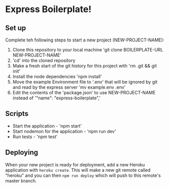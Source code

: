 # Express Boilerplate!

## Set up

Complete teh following steps to start a new project (NEW-PROJECT-NAME):

1. Clone this repository to your local machine 'git clone BOILERPLATE-URL NEW-PROJECT-NAME'
2. 'cd' into the cloned repository
3. Make a fresh start of the git history for this project with 'rm .git && git init'
4. Install the node dependencies 'npm install'
5. Move the example Environment file to '.env' that will be ignored by git and read by the express server 'mv example.env .env'
6. Edit the contents of the 'package.json' to use NEW-PROJECT-NAME instead of '"name": "express-boilerplate",'

## Scripts

- Start the application - 'npm start'
- Start nodemon for the application - 'npm run dev'
- Run tests - 'npm test'

## Deploying

When your new project is ready for deployment, add a new Heroku application with `heroku create`. This will make a new git remote called "heroku" and you can then `npm run deploy` which will push to this remote's master branch.
